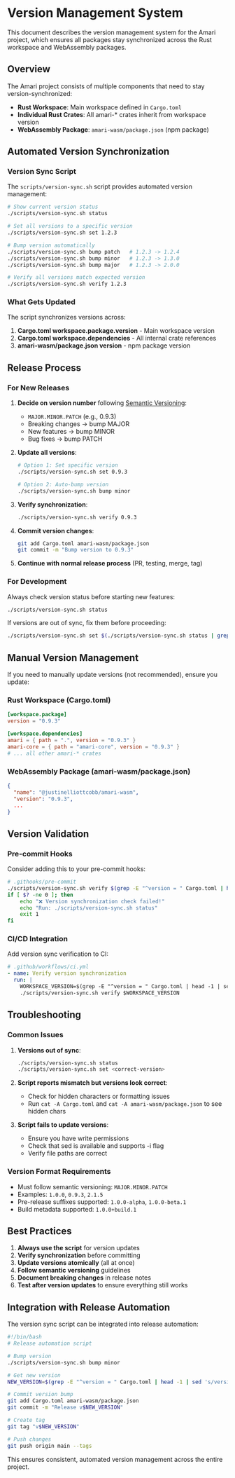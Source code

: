 # Version Management System

This document describes the version management system for the Amari project, which ensures all packages stay synchronized across the Rust workspace and WebAssembly packages.

## Overview

The Amari project consists of multiple components that need to stay version-synchronized:

- **Rust Workspace**: Main workspace defined in `Cargo.toml`
- **Individual Rust Crates**: All amari-* crates inherit from workspace version
- **WebAssembly Package**: `amari-wasm/package.json` (npm package)

## Automated Version Synchronization

### Version Sync Script

The `scripts/version-sync.sh` script provides automated version management:

```bash
# Show current version status
./scripts/version-sync.sh status

# Set all versions to a specific version
./scripts/version-sync.sh set 1.2.3

# Bump version automatically
./scripts/version-sync.sh bump patch   # 1.2.3 -> 1.2.4
./scripts/version-sync.sh bump minor   # 1.2.3 -> 1.3.0
./scripts/version-sync.sh bump major   # 1.2.3 -> 2.0.0

# Verify all versions match expected version
./scripts/version-sync.sh verify 1.2.3
```

### What Gets Updated

The script synchronizes versions across:

1. **Cargo.toml workspace.package.version** - Main workspace version
2. **Cargo.toml workspace.dependencies** - All internal crate references
3. **amari-wasm/package.json version** - npm package version

## Release Process

### For New Releases

1. **Decide on version number** following [Semantic Versioning](https://semver.org/):
   - `MAJOR.MINOR.PATCH` (e.g., 0.9.3)
   - Breaking changes → bump MAJOR
   - New features → bump MINOR
   - Bug fixes → bump PATCH

2. **Update all versions**:
   ```bash
   # Option 1: Set specific version
   ./scripts/version-sync.sh set 0.9.3

   # Option 2: Auto-bump version
   ./scripts/version-sync.sh bump minor
   ```

3. **Verify synchronization**:
   ```bash
   ./scripts/version-sync.sh verify 0.9.3
   ```

4. **Commit version changes**:
   ```bash
   git add Cargo.toml amari-wasm/package.json
   git commit -m "Bump version to 0.9.3"
   ```

5. **Continue with normal release process** (PR, testing, merge, tag)

### For Development

Always check version status before starting new features:

```bash
./scripts/version-sync.sh status
```

If versions are out of sync, fix them before proceeding:

```bash
./scripts/version-sync.sh set $(./scripts/version-sync.sh status | grep "Cargo.toml workspace" | cut -d: -f2 | tr -d ' ')
```

## Manual Version Management

If you need to manually update versions (not recommended), ensure you update:

### Rust Workspace (Cargo.toml)

```toml
[workspace.package]
version = "0.9.3"

[workspace.dependencies]
amari = { path = ".", version = "0.9.3" }
amari-core = { path = "amari-core", version = "0.9.3" }
# ... all other amari-* crates
```

### WebAssembly Package (amari-wasm/package.json)

```json
{
  "name": "@justinelliottcobb/amari-wasm",
  "version": "0.9.3",
  ...
}
```

## Version Validation

### Pre-commit Hooks

Consider adding this to your pre-commit hooks:

```bash
# .githooks/pre-commit
./scripts/version-sync.sh verify $(grep -E "^version = " Cargo.toml | head -1 | sed 's/version = "\(.*\)"/\1/')
if [ $? -ne 0 ]; then
    echo "❌ Version synchronization check failed!"
    echo "Run: ./scripts/version-sync.sh status"
    exit 1
fi
```

### CI/CD Integration

Add version sync verification to CI:

```yaml
# .github/workflows/ci.yml
- name: Verify version synchronization
  run: |
    WORKSPACE_VERSION=$(grep -E "^version = " Cargo.toml | head -1 | sed 's/version = "\(.*\)"/\1/')
    ./scripts/version-sync.sh verify $WORKSPACE_VERSION
```

## Troubleshooting

### Common Issues

1. **Versions out of sync**:
   ```bash
   ./scripts/version-sync.sh status
   ./scripts/version-sync.sh set <correct-version>
   ```

2. **Script reports mismatch but versions look correct**:
   - Check for hidden characters or formatting issues
   - Run `cat -A Cargo.toml` and `cat -A amari-wasm/package.json` to see hidden chars

3. **Script fails to update versions**:
   - Ensure you have write permissions
   - Check that sed is available and supports -i flag
   - Verify file paths are correct

### Version Format Requirements

- Must follow semantic versioning: `MAJOR.MINOR.PATCH`
- Examples: `1.0.0`, `0.9.3`, `2.1.5`
- Pre-release suffixes supported: `1.0.0-alpha`, `1.0.0-beta.1`
- Build metadata supported: `1.0.0+build.1`

## Best Practices

1. **Always use the script** for version updates
2. **Verify synchronization** before committing
3. **Update versions atomically** (all at once)
4. **Follow semantic versioning** guidelines
5. **Document breaking changes** in release notes
6. **Test after version updates** to ensure everything still works

## Integration with Release Automation

The version sync script can be integrated into release automation:

```bash
#!/bin/bash
# Release automation script

# Bump version
./scripts/version-sync.sh bump minor

# Get new version
NEW_VERSION=$(grep -E "^version = " Cargo.toml | head -1 | sed 's/version = "\(.*\)"/\1/')

# Commit version bump
git add Cargo.toml amari-wasm/package.json
git commit -m "Release v$NEW_VERSION"

# Create tag
git tag "v$NEW_VERSION"

# Push changes
git push origin main --tags
```

This ensures consistent, automated version management across the entire project.